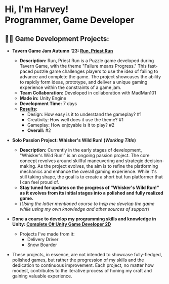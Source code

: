<h1>Hi, I'm Harvey!<br/><a>Programmer</a>, <a>Game Developer</a></h1>

<h2>👨‍💻 Game Development Projects:</h2>

- <b>Tavern Game Jam Autumn '23: [Run, Priest Run](https://maybehazza.itch.io/run-priest-run)</b>
  - **Description:** Run, Priest Run is a Puzzle game developed during Tavern Game, with the theme "Failure means Progress." This fast-paced puzzle game challenges players to use the idea of failing to advance and complete the game. The project showcases the ability to rapidly form ideas, prototype, and deliver a unique gaming experience within the constraints of a game jam.
  - **Team Collaboration:** Developed in collaboration with MadMan101
  - **Made in:** Unity Engine
  - **Development Time:** 7 days
  - **[Results](https://itch.io/jam/tavern-games-autumn23/results):**
    - Design: How easy is it to understand the gameplay? #1
    - Creativity: How well does it use the theme? #1
    - Gameplay: How enjoyable is it to play? #2
    - **Overall:** #2

- <b>Solo Passion Project: Whisker's Wild Run! (*Working Title*)</b>
  - **Description:** Currently in the early stages of development, "Whisker's Wild Run!" is an ongoing passion project. The core concept revolves around skillful maneuvering and strategic decision-making. As the project evolves, the aim is to refine the platforming mechanics and enhance the overall gaming experience. While it's still taking shape, the goal is to create a short but fun platformer that I can feel proud of.
  - **Stay tuned for updates on the progress of "Whisker's Wild Run!" as it evolves from its initial stages into a polished and fully realized game.**
  - (*Using the latter mentioned course to help me develop the game while using my own knowledge and other sources of support*)

- <b>Done a course to develop my programming skills and knowledge in Unity: [Complete C# Unity Game Developer 2D](https://www.udemy.com/course/unitycourse/)</b>
  - Projects I've made from it:
    - Delivery Driver
    - Snow Boarder
- These projects, in essence, are not intended to showcase fully-fledged, polished games, but rather the progression of my skills and the dedication to continuous improvement. Each project, no matter how modest, contributes to the iterative process of honing my craft and gaining valuable experience.
